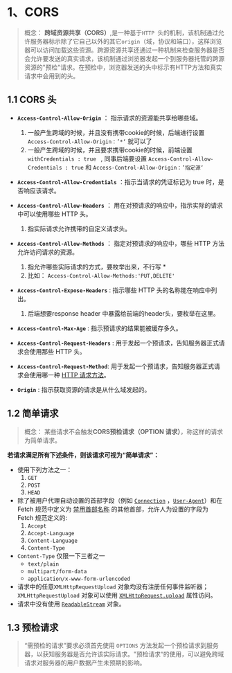 # 1、CORS

> 概念： **跨域资源共享（CORS）**,是一种基于`HTTP `头的机制，该机制通过允许服务器标示除了它自己以外的其它`origin`（域，协议和端口），这样浏览器可以访问加载这些资源。跨源资源共享还通过一种机制来检查服务器是否会允许要发送的真实请求，该机制通过浏览器发起一个到服务器托管的跨源资源的"预检"请求。在预检中，浏览器发送的头中标示有HTTP方法和真实请求中会用到的头。

## 1.1 CORS 头

- **`Access-Control-Allow-Origin`** ： 指示请求的资源能共享给哪些域。
  1. 一般产生跨域的时候，并且没有携带cookie的时候，后端进行设置 `Access-Control-Allow-Origin：’*‘` 就可以了 
  2. 一般产生跨域的时候，并且要求携带cookie的时候，前端设置 `withCredentials : true ` , 同事后端要设置 `Access-Control-Allow-Credentials : true` 和  `Access-Control-Allow-Origin：’指定源‘`
- **`Access-Control-Allow-Credentials`** ：指示当请求的凭证标记为 true 时，是否响应该请求。

- **`Access-Control-Allow-Headers`** ： 用在对预请求的响应中，指示实际的请求中可以使用哪些 HTTP 头。
  1. 指实际请求允许携带的自定义请求头。
- **`Access-Control-Allow-Methods`** ： 指定对预请求的响应中，哪些 HTTP 方法允许访问请求的资源。
  1. 指允许哪些实际请求的方式，要枚举出来，不行写 * 
  2. 比如： `Access-Control-Allow-Methods:'PUT,DELETE'`
- **`Access-Control-Expose-Headers`** :  指示哪些 HTTP 头的名称能在响应中列出。
  1. 后端想要response header 中暴露给前端的header头，要枚举在这里。
- **`Access-Control-Max-Age`** : 指示预请求的结果能被缓存多久。
- **`Access-Control-Request-Headers`**  :  用于发起一个预请求，告知服务器正式请求会使用那些 HTTP 头。
- **`Access-Control-Request-Method`**:  用于发起一个预请求，告知服务器正式请求会使用哪一种 [HTTP 请求方法](https://developer.mozilla.org/zh-CN/docs/Web/HTTP/Methods)。
- **`Origin`** : 指示获取资源的请求是从什么域发起的。

## 1.2 简单请求

> 概念： 某些请求不会触发**CORS预检请求（OPTION 请求）**，称这样的请求为简单请求。

**若请求满足所有下述条件，则该请求可视为“简单请求”：**

- 使用下列方法之一： 
  1. `GET`
  2. `POST`
  3. `HEAD`
- 除了被用户代理自动设置的首部字段（例如 [`Connection`](https://developer.mozilla.org/zh-CN/docs/Web/HTTP/Headers/Connection) ，[`User-Agent`](https://developer.mozilla.org/zh-CN/docs/Web/HTTP/Headers/User-Agent)）和在 Fetch 规范中定义为 [禁用首部名称](https://fetch.spec.whatwg.org/#forbidden-header-name) 的其他首部，允许人为设置的字段为 Fetch 规范定义的:
  1. `Accept`
  2. `Accept-Language`
  3. `Content-Language`
  4. `Content-Type`
- `Content-Type` 仅限一下三者之一
  - `text/plain`
  - `multipart/form-data`
  - `application/x-www-form-urlencoded`
- 请求中的任意`XMLHttpRequestUpload` 对象均没有注册任何事件监听器；`XMLHttpRequestUpload` 对象可以使用 [`XMLHttpRequest.upload`](https://developer.mozilla.org/zh-CN/docs/Web/API/XMLHttpRequest/upload) 属性访问。
- 请求中没有使用 [`ReadableStream`](https://developer.mozilla.org/zh-CN/docs/Web/API/ReadableStream) 对象。

## 1.3 预检请求

> “需预检的请求”要求必须首先使用 `OPTIONS`  方法发起一个预检请求到服务器，以获知服务器是否允许该实际请求。"预检请求“的使用，可以避免跨域请求对服务器的用户数据产生未预期的影响。

